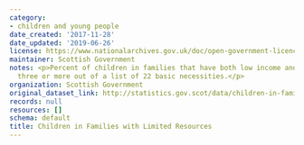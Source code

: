 ```yaml
---
category:
- children and young people
date_created: '2017-11-28'
date_updated: '2019-06-26'
license: https://www.nationalarchives.gov.uk/doc/open-government-licence/version/3/
maintainer: Scottish Government
notes: <p>Percent of children in families that have both low income and cannot afford
  three or more out of a list of 22 basic necessities.</p>
organization: Scottish Government
original_dataset_link: http://statistics.gov.scot/data/children-in-families-with-limited-resources
records: null
resources: []
schema: default
title: Children in Families with Limited Resources
---
```

